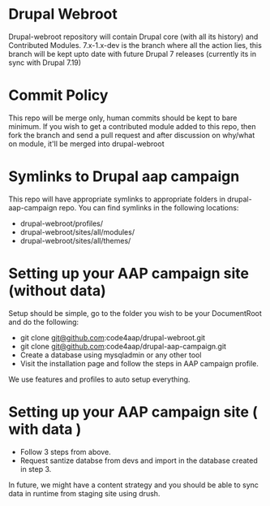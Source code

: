 Drupal Webroot
==============

Drupal-webroot repository will contain Drupal core (with all its history) and Contributed
Modules. 7.x-1.x-dev is the branch where all the action lies, this branch will be
kept upto date with future Drupal 7 releases (currently its in sync with Drupal 7.19)

Commit Policy
=============

This repo will be merge only, human commits should be kept to bare minimum. If you
wish to get a contributed module added to this repo, then fork the branch and send
a pull request and after discussion on why/what on module, it'll be merged into drupal-webroot

Symlinks to Drupal aap campaign
===============================

This repo will have appropriate symlinks to appropriate folders in drupal-aap-campaign
repo. You can find symlinks in the following locations:

* drupal-webroot/profiles/
* drupal-webroot/sites/all/modules/
* drupal-webroot/sites/all/themes/


Setting up your AAP campaign site (without data)
=================================

Setup should be simple, go to the folder you wish to be your DocumentRoot and
do the following:

* git clone git@github.com:code4aap/drupal-webroot.git
* git clone git@github.com:code4aap/drupal-aap-campaign.git
* Create a database using mysqladmin or any other tool
* Visit the installation page and follow the steps in AAP campaign profile.

We use features and profiles to auto setup everything.

Setting up your AAP campaign site ( with data )
===============================================

* Follow 3 steps from above.
* Request santize databse from devs and import in the database created in step 3.

In future, we might have a content strategy and you should be able to sync data
in runtime from staging site using drush.
